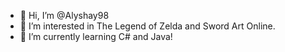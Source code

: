- 👋 Hi, I’m @Alyshay98
- 👀 I’m interested in The Legend of Zelda and Sword Art Online.
- 🌱 I’m currently learning C# and Java!

<!---
Alyshay98/Alyshay98 is a ✨ special ✨ repository because its `README.md` (this file) appears on your GitHub profile.
You can click the Preview link to take a look at your changes.
--->
